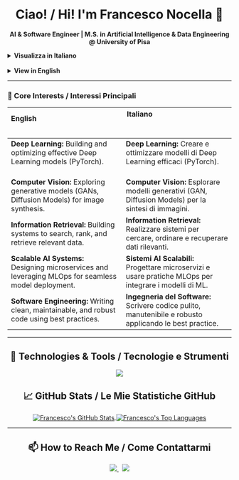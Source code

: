 <h1 align="center">Ciao! / Hi! I'm Francesco Nocella 👋</h1>
<p align="center">
  <strong>AI & Software Engineer | M.S. in Artificial Intelligence & Data Engineering @ University of Pisa</strong>
</p>

<p align="center">
  <details>
  <summary><strong>Visualizza in Italiano</strong></summary>
  <br>
  Sono un <strong>laureato in Ingegneria Informatica</strong> e laureando magistrale in <strong>Artificial Intelligence & Data Engineering</strong>. Il mio obiettivo è sviluppare soluzioni software robuste e scalabili, combinando solide pratiche di ingegneria con le tecniche più avanzate di intelligenza artificiale.
  <br><br>
  Le mie competenze principali includono <strong>Java, Python e C++</strong>, con una forte padronanza della <strong>programmazione a oggetti</strong>, esperienza su <strong>architetture a microservizi</strong> e metodologie <strong>DevOps (Docker, Git)</strong>.
  </details>
  <br>
  <details>
  <summary><strong>View in English</strong></summary>
  <br>
  I have a <strong>degree in Computer Engineering</strong> and I'm a <strong>Master's student in Artificial Intelligence & Data Engineering</strong>. My focus is on developing robust and scalable software solutions by combining solid engineering practices with state-of-the-art AI techniques.
  <br><br>
  I have strong skills in <strong>Java, Python, and C++</strong>, with a solid grasp of <strong>object-oriented programming</strong>, hands-on experience in <strong>microservices architecture</strong> and <strong>DevOps methodologies (Docker, Git)</strong>.
  </details>
</p>

---

### 🔭 Core Interests / Interessi Principali

| English                                                                                              | Italiano                                                                                                |
| ---------------------------------------------------------------------------------------------------- | ------------------------------------------------------------------------------------------------------- |
| **Deep Learning:** Building and optimizing effective Deep Learning models (PyTorch).                 | **Deep Learning:** Creare e ottimizzare modelli di Deep Learning efficaci (PyTorch).                    |
| **Computer Vision:** Exploring generative models (GANs, Diffusion Models) for image synthesis.       | **Computer Vision:** Esplorare modelli generativi (GAN, Diffusion Models) per la sintesi di immagini.   |
| **Information Retrieval:** Building systems to search, rank, and retrieve relevant data.             | **Information Retrieval:** Realizzare sistemi per cercare, ordinare e recuperare dati rilevanti.        |
| **Scalable AI Systems:** Designing microservices and leveraging MLOps for seamless model deployment.   | **Sistemi AI Scalabili:** Progettare microservizi e usare pratiche MLOps per integrare i modelli di ML.    |
| **Software Engineering:** Writing clean, maintainable, and robust code using best practices.         | **Ingegneria del Software:** Scrivere codice pulito, manutenibile e robusto applicando le best practice.   |

---

<h2 align="center">🔧 Technologies & Tools / Tecnologie e Strumenti</h2>

<p align="center">
  <img src="https://skillicons.dev/icons?i=java,python,cpp,c,cuda,pytorch,jupyter,docker,git,github,bazel,cmake,linux,vscode&perline=7" />
</p>

<h2 align="center">📈 GitHub Stats / Le Mie Statistiche GitHub</h2>

<p align="center">
  <a href="https://github.com/anuraghazra/github-readme-stats">
    <img align="center" src="https://github-readme-stats.vercel.app/api?username=franocella&show_icons=true&theme=tokyonight&count_private=true" alt="Francesco's GitHub Stats" />
  </a>
  <a href="https://github.com/anuraghazra/github-readme-stats">
    <img align="center" src="https://github-readme-stats.vercel.app/api/top-langs/?username=franocella&layout=compact&theme=tokyonight" alt="Francesco's Top Languages" />
  </a>
</p>

---

<h2 align="center">📫 How to Reach Me / Come Contattarmi</h2>

<p align="center">
  <a href="mailto:francesco.nocella@outlook.com">
    <img src="https://img.shields.io/badge/Outlook-0078D4?style=for-the-badge&logo=microsoft-outlook&logoColor=white" />
  </a>
  &nbsp;
  <a href="https://www.linkedin.com/in/francesco-nocella">
    <img src="https://img.shields.io/badge/LinkedIn-0077B5?style=for-the-badge&logo=linkedin&logoColor=white" />
  </a>
</p>

